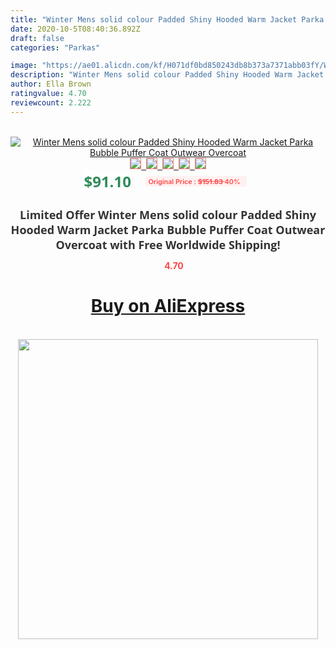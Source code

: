 ```yaml
---
title: "Winter Mens solid colour Padded Shiny Hooded Warm Jacket Parka Bubble Puffer Coat Outwear Overcoat"
date: 2020-10-5T08:40:36.892Z
draft: false
categories: "Parkas"

image: "https://ae01.alicdn.com/kf/H071df0bd850243db8b373a7371abb03fY/Winter-Mens-solid-colour-Padded-Shiny-Hooded-Warm-Jacket-Parka-Bubble-Puffer-Coat-Outwear-Overcoat.jpg"
description: "Winter Mens solid colour Padded Shiny Hooded Warm Jacket Parka Bubble Puffer Coat Outwear Overcoat"
author: Ella Brown
ratingvalue: 4.70
reviewcount: 2.222
---
```

<br>
<div style="text-align: center;">
<a href="https://s.click.aliexpress.com/e/_AkOclR" target="_blank" rel="nofollow noopener noreferrer"><img alt="Winter Mens solid colour Padded Shiny Hooded Warm Jacket Parka Bubble Puffer Coat Outwear Overcoat" class="magnifier-image" src="https://ae01.alicdn.com/kf/H071df0bd850243db8b373a7371abb03fY/Winter-Mens-solid-colour-Padded-Shiny-Hooded-Warm-Jacket-Parka-Bubble-Puffer-Coat-Outwear-Overcoat.jpg_640x640.jpg">
<br>
<img style="border:1px solid salmon" src="https://ae01.alicdn.com/kf/H071df0bd850243db8b373a7371abb03fY/Winter-Mens-solid-colour-Padded-Shiny-Hooded-Warm-Jacket-Parka-Bubble-Puffer-Coat-Outwear-Overcoat.jpg_120x120.jpg">&nbsp;&nbsp;<img style="border:1px solid salmon" src="https://ae01.alicdn.com/kf/H4636d5c33c014db4a798c21dcd4a8b88f/Winter-Mens-solid-colour-Padded-Shiny-Hooded-Warm-Jacket-Parka-Bubble-Puffer-Coat-Outwear-Overcoat.jpg_120x120.jpg">&nbsp;&nbsp;<img style="border:1px solid salmon" src="https://ae01.alicdn.com/kf/Hbb4670f18a4e4d1d92b9b69a246989e0q/Winter-Mens-solid-colour-Padded-Shiny-Hooded-Warm-Jacket-Parka-Bubble-Puffer-Coat-Outwear-Overcoat.jpg_120x120.jpg">&nbsp;&nbsp;<img style="border:1px solid salmon" src="https://ae01.alicdn.com/kf/H6aea0b67ad9646f28d66a23b0190670dd/Winter-Mens-solid-colour-Padded-Shiny-Hooded-Warm-Jacket-Parka-Bubble-Puffer-Coat-Outwear-Overcoat.jpg_120x120.jpg">&nbsp;&nbsp;<img style="border:1px solid salmon" src="https://ae01.alicdn.com/kf/H0ab07a8f63624bdb843982777d1dadd5j/Winter-Mens-solid-colour-Padded-Shiny-Hooded-Warm-Jacket-Parka-Bubble-Puffer-Coat-Outwear-Overcoat.jpg_120x120.jpg"></a></div><br0>
<div style="text-align: center;"><span style="background-color: white; border: 0px; box-sizing: border-box; color: seagreen; display: inline-block; font-family: &quot;open sans&quot; , &quot;arial&quot; , &quot;helvetica&quot; , sans-serif , &quot;heiti&quot;; font-size: 24px; font-stretch: inherit; font-weight: 700; line-height: inherit; margin: 0px 10px 0px 0px; padding: 0px; vertical-align: middle;">$91.10 </span>
<span style="background: rgb(255 , 241 , 241); border-radius: 3px; border: 0px; box-sizing: border-box; color: #ff4747; display: inline-block; font-family: inherit; font-size: 12px; font-stretch: inherit; font-style: inherit; font-variant: inherit; font-weight: 600; line-height: inherit; margin: 0px; padding: 2px 5px; transform: scale(0.9); vertical-align: middle;">Original Price : <b style="text-decoration: line-through;">$151.83 </b> 40%&nbsp;&nbsp;</span></div>
<h1 style="color: #333333; display: inline-block; font-family: &quot;open sans&quot; , &quot;arial&quot; , &quot;helvetica&quot; , sans-serif , &quot;heiti&quot;; font-size: 18px; font-stretch: inherit; font-weight: 700; text-align: center;">Limited Offer Winter Mens solid colour Padded Shiny Hooded Warm Jacket Parka Bubble Puffer Coat Outwear Overcoat with Free Worldwide Shipping!</h1>
<div style="color: #ff4747; text-align: center;">
<img src="https://4.bp.blogspot.com/-M0ZcTcb-5uY/XleCXlxnR4I/AAAAAAAAAEc/OrjgMkXV1oMQFaCRZj5HQwOCBcu3w1FegCPcBGAYYCw/s1600/star.png" style="height: 15px;">&nbsp;<b>4.70</b></div>
<div class="button_cont" align="center"><a class="buynow_a" href="https://s.click.aliexpress.com/e/_AkOclR" target="_blank" rel="nofollow noopener noreferrer"><H1>Buy on AliExpress</H1></a></div><br>
<div class="separator" style="clear: both; text-align: center;">
<img src="https://lh3.googleusercontent.com/-pTy5HemUv9M/XlePHvY0dAI/AAAAAAAAAE4/0nX5iRUoIWY8eMW9Dpxeirr157OZliDIgCLcBGAsYHQ/s1600/badge.gif" width="480">
</div>
